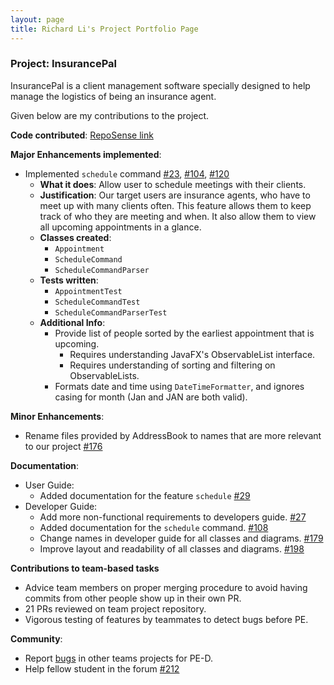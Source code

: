 ```yaml
---
layout: page
title: Richard Li's Project Portfolio Page
---
```


### Project: InsurancePal

InsurancePal is a client management software specially designed
to help manage the logistics of being an insurance agent.

Given below are my contributions to the project.

**Code contributed**: [RepoSense link](https://nus-cs2103-ay2122s1.github.io/tp-dashboard/?search=t17-4&sort=groupTitle&sortWithin=title&since=2021-09-17&timeframe=commit&mergegroup=&groupSelect=groupByRepos&breakdown=false&tabOpen=true&tabType=authorship&tabAuthor=rldefa&tabRepo=AY2122S1-CS2103T-T17-4%2Ftp%5Bmaster%5D&authorshipIsMergeGroup=false&authorshipFileTypes=docs~functional-code~test-code&authorshipIsBinaryFileTypeChecked=true)

**Major Enhancements implemented**:
* Implemented `schedule` command [\#23](https://github.com/AY2122S1-CS2103T-T17-4/tp/pull/23), [\#104](https://github.com/AY2122S1-CS2103T-T17-4/tp/pull/104), [\#120](https://github.com/AY2122S1-CS2103T-T17-4/tp/pull/120)
  * **What it does**: Allow user to schedule meetings with their clients.
  * **Justification**: Our target users are insurance agents, who have to meet up with many clients often. This feature allows them to keep track of who they are meeting and when. It also allow them to view all upcoming appointments in a glance.
  * **Classes created**:
    * `Appointment`
    * `ScheduleCommand`
    * `ScheduleCommandParser`
  * **Tests written**:
    * `AppointmentTest`
    * `ScheduleCommandTest`
    * `ScheduleCommandParserTest`
  * **Additional Info**: 
    * Provide list of people sorted by the earliest appointment that is upcoming.
      * Requires understanding JavaFX's ObservableList interface.
      * Requires understanding of sorting and filtering on ObservableLists.
    * Formats date and time using `DateTimeFormatter`, and ignores casing for month (Jan and JAN are both valid).

**Minor Enhancements**:
* Rename files provided by AddressBook to names that are more relevant to our project [\#176](https://github.com/AY2122S1-CS2103T-T17-4/tp/pull/176/files)

**Documentation**:
* User Guide:
  * Added documentation for the feature `schedule` [\#29](https://github.com/AY2122S1-CS2103T-T17-4/tp/pull/29)
* Developer Guide:
  * Add more non-functional requirements to developers guide. [\#27](https://github.com/AY2122S1-CS2103T-T17-4/tp/pull/27)
  * Added documentation for the `schedule` command. [\#108](https://github.com/AY2122S1-CS2103T-T17-4/tp/pull/108)
  * Change names in developer guide for all classes and diagrams. [\#179](https://github.com/AY2122S1-CS2103T-T17-4/tp/pull/179)
  * Improve layout and readability of all classes and diagrams. [\#198](https://github.com/AY2122S1-CS2103T-T17-4/tp/pull/198)

**Contributions to team-based tasks**
* Advice team members on proper merging procedure to avoid having commits from other people show up in their own PR.
* 21 PRs reviewed on team project repository.
* Vigorous testing of features by teammates to detect bugs before PE.

**Community**:

* Report [bugs](https://github.com/rldefa/ped/issues) in other teams projects for PE-D. 
* Help fellow student in the forum [\#212](https://github.com/nus-cs2103-AY2122S1/forum/issues/212)
